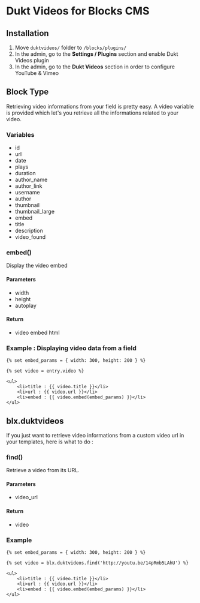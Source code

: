 # Dukt Videos for Blocks CMS

## Installation

1. Move `duktvideos/` folder to `/blocks/plugins/`
2. In the admin, go to the **Settings / Plugins** section and enable Dukt Videos plugin
3. In the admin, go to the **Dukt Videos** section in order to configure YouTube & Vimeo

## Block Type

Retrieving video informations from your field is pretty easy. A video variable is provided which let's you retrieve all the informations related to your video.


### Variables

- id
- url
- date
- plays
- duration
- author_name
- author_link
- username
- author
- thumbnail
- thumbnail_large
- embed
- title
- description
- video_found


### embed()

Display the video embed

#### Parameters

- width
- height
- autoplay

#### Return

- video embed html


### Example : Displaying video data from a field

	{% set embed_params = { width: 300, height: 200 } %}
	
	{% set video = entry.video %}
	
	<ul>
		<li>title : {{ video.title }}</li>
		<li>url : {{ video.url }}</li>
		<li>embed : {{ video.embed(embed_params) }}</li>
	</ul>


## blx.duktvideos

If you just want to retrieve video informations from a custom video url in your templates, here is what to do :

### find()

Retrieve a video from its URL.

#### Parameters

- video_url

#### Return

- video

### Example

	{% set embed_params = { width: 300, height: 200 } %}

	{% set video = blx.duktvideos.find('http://youtu.be/14pRmb5LAhU') %}
	
	<ul>
		<li>title : {{ video.title }}</li>
		<li>url : {{ video.url }}</li>
		<li>embed : {{ video.embed(embed_params) }}</li>
	</ul>


